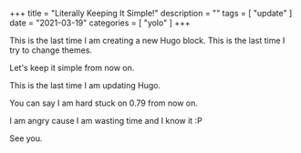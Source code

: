 +++
title = "Literally Keeping It Simple!"
description = ""
tags = [
    "update"
]
date = "2021-03-19"
categories = [
    "yolo"
]
+++

This is the last time I am creating a new Hugo block. This is the last time I try to change themes.

Let's keep it simple from now on.

This is the last time I am updating Hugo.

You can say I am hard stuck on 0.79 from now on.

I am angry cause I am wasting time and I know it :P 

See you.